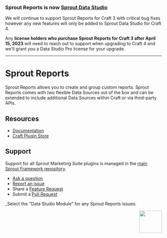 
### Sprout Reports is now [Sprout Data Studio](https://github.com/barrelstrength/sprout-data-studio)

We will continue to support Sprout Reports for Craft 3 with critical bug fixes however any new features will only be added to Sprout Data Studio for Craft 4. 

Any **license holders who purchase Sprout Reports for Craft 3 after April 15, 2023** will need to reach out to support when upgrading to Craft 4 and we'll grant you a Data Studio Pro license for your upgrade.

----

# Sprout Reports

Sprout Reports allows you to create and group custom reports. Sprout Reports comes with two flexible Data Sources out of the box and can be extended to include additional Data Sources within Craft or via third-party APIs.

## Resources

- [Documentation](https://sprout.barrelstrengthdesign.com/docs/data-studio/)
- [Craft Plugin Store](https://plugins.craftcms.com/sprout-data-studio)

## Support

Support for all Sprout Marketing Suite plugins is managed in the [main Sprout Framework repository][#sprout].

- [Ask a question][#questions]
- [Report an issue][#issues]
- Share a [Feature Request][#features]
- Submit a [Pull Request][#pullrequests]

_Select the "Data Studio Module" for any Sprout Reports issues.

<a href="https://sprout.barrelstrengthdesign.com" target="_blank">
  <img src="https://s3.amazonaws.com/sprout.barrelstrengthdesign.com-assets/content/plugins/sprout-icon.svg" width="72" height="72" align="right">
</a>

[#issues]: https://github.com/barrelstrength/sprout/issues

[#features]: https://github.com/barrelstrength/sprout/discussions/categories/feature-requests

[#pullrequests]: https://github.com/barrelstrength/sprout/pulls

[#questions]: https://github.com/barrelstrength/sprout/discussions/categories/q-a

[#sprout]: https://github.com/barrelstrength/sprout
